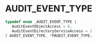 # AUDIT_EVENT_TYPE

```C
typedef enum _AUDIT_EVENT_TYPE {
   AuditEventObjectAccess = 0,
   AuditEventDirectoryServiceAccess = 1
} AUDIT_EVENT_TYPE, *PAUDIT_EVENT_TYPE;
```
